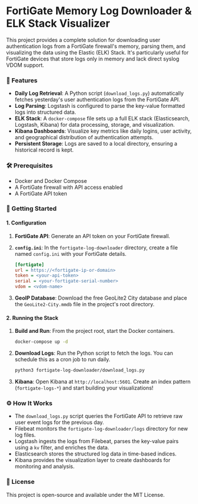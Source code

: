 # FortiGate Memory Log Downloader & ELK Stack Visualizer

This project provides a complete solution for downloading user authentication logs from a FortiGate firewall's memory, parsing them, and visualizing the data using the Elastic (ELK) Stack. It's particularly useful for FortiGate devices that store logs only in memory and lack direct syslog VDOM support.

### 🌟 Features
* **Daily Log Retrieval**: A Python script (`download_logs.py`) automatically fetches yesterday's user authentication logs from the FortiGate API.
* **Log Parsing**: Logstash is configured to parse the key-value formatted logs into structured data.
* **ELK Stack**: A `docker-compose` file sets up a full ELK stack (Elasticsearch, Logstash, Kibana) for data processing, storage, and visualization.
* **Kibana Dashboards**: Visualize key metrics like daily logins, user activity, and geographical distribution of authentication attempts.
* **Persistent Storage**: Logs are saved to a local directory, ensuring a historical record is kept.

### 🛠️ Prerequisites
* Docker and Docker Compose
* A FortiGate firewall with API access enabled
* A FortiGate API token

### 🚀 Getting Started

#### 1. Configuration
1.  **FortiGate API**: Generate an API token on your FortiGate firewall.
2.  **`config.ini`**: In the `fortigate-log-downloader` directory, create a file named `config.ini` with your FortiGate details.

    ```ini
    [fortigate]
    url = https://<fortigate-ip-or-domain>
    token = <your-api-token>
    serial = <your-fortigate-serial-number>
    vdom = <vdom-name>
    ```

3.  **GeoIP Database**: Download the free GeoLite2 City database and place the `GeoLite2-City.mmdb` file in the project's root directory.

#### 2. Running the Stack
1.  **Build and Run**: From the project root, start the Docker containers.

    ```bash
    docker-compose up -d
    ```

2.  **Download Logs**: Run the Python script to fetch the logs. You can schedule this as a cron job to run daily.

    ```bash
    python3 fortigate-log-downloader/download_logs.py
    ```

3.  **Kibana**: Open Kibana at `http://localhost:5601`. Create an index pattern (`fortigate-logs-*`) and start building your visualizations!

### ⚙️ How It Works
* The `download_logs.py` script queries the FortiGate API to retrieve raw user event logs for the previous day.
* Filebeat monitors the `fortigate-log-downloader/logs` directory for new log files.
* Logstash ingests the logs from Filebeat, parses the key-value pairs using a `kv` filter, and enriches the data.
* Elasticsearch stores the structured log data in time-based indices.
* Kibana provides the visualization layer to create dashboards for monitoring and analysis.

### 📄 License
This project is open-source and available under the MIT License.